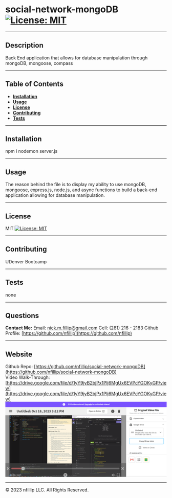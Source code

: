 
# social-network-mongoDB [![License: MIT](https://img.shields.io/badge/License-MIT-yellow.svg)](https://opensource.org/licenses/MIT)

---
## Description
    
Back End application that allows for database manipulation through mongoDB, mongoose, compass

---    
## Table of Contents

+ **[Installation](#installation)**
+ **[Usage](#usage)**
+ **[License](#license)**
+ **[Contributing](#contributing)**
+ **[Tests](#tests)**

---  
## Installation
    
npm i
nodemon server.js

---    
## Usage
    
The reason behind the file is to display my ability to use mongoDB, mongoose, express.js, node.js, and async functions to build a back-end application allowing for database manipulation. 

---    
## License
    
MIT
[![License: MIT](https://img.shields.io/badge/License-MIT-yellow.svg)](https://opensource.org/licenses/MIT)

---
## Contributing
    
UDenver Bootcamp

---
## Tests

none

---
## Questions

**Contact Me:**
Email: [nick.m.fillip@gmail.com](nick.m.fillip@gmail.com)
Cell: (281) 216 - 2183
Github Profile: [https://github.com/nfillip](https://github.com/nfillip)


---

    

## Website
Github Repo: [https://github.com/nfillip/social-network-mongoDB](https://github.com/nfillip/social-network-mongoDB)<br>
Video Walk-Through: [https://drive.google.com/file/d/1yY9jyB2bjPx1Plj6MgUx6EVPcYGOKyGP/view](https://drive.google.com/file/d/1yY9jyB2bjPx1Plj6MgUx6EVPcYGOKyGP/view)
![Screenshot of VideoWalkthrough](./Assets/video-walkthrough.PNG)


---
© 2023 nfillip LLC. All Rights Reserved.